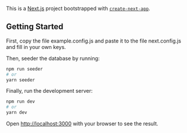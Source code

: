 This is a [Next.js](https://nextjs.org/) project bootstrapped with [`create-next-app`](https://github.com/vercel/next.js/tree/canary/packages/create-next-app).

## Getting Started

First, copy the file example.config.js and paste it to the file next.config.js and fill in your own keys.

Then, seeder the database by running:

```bash
npm run seeder
# or
yarn seeder
```

Finally, run the development server:

```bash
npm run dev
# or
yarn dev
```

Open [http://localhost:3000](http://localhost:3000) with your browser to see the result.


